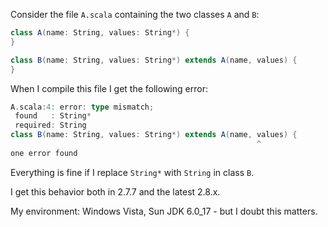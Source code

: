 Consider the file `A.scala` containing the two classes `A` and `B`:
```scala
class A(name: String, values: String*) {
}

class B(name: String, values: String*) extends A(name, values) {
}
```
When I compile this file I get the following error:
```scala
A.scala:4: error: type mismatch;
 found   : String*
 required: String
class B(name: String, values: String*) extends A(name, values) {
                                                       ^
one error found
```
Everything is fine if I replace `String*` with `String` in class `B`.

I get this behavior both in 2.7.7 and the latest 2.8.x.

My environment: Windows Vista, Sun JDK 6.0_17 - but I doubt this matters.
